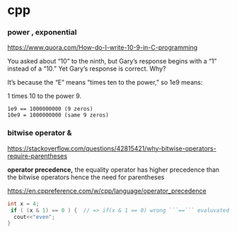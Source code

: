 # cpp

### power , exponential

https://www.quora.com/How-do-I-write-10-9-in-C-programming

  You asked about “10” to the ninth, but Gary’s response begins with a “1” instead of a “10.” Yet Gary’s response is correct. Why?
  
  It’s because the “E” means “times ten to the power,” so 1e9 means:
  
  1 times 10 to the power 9.

    1e9 == 1000000000 (9 zeros)
    10e9 = 1000000000 (same 9 zeros)

### bitwise operator &
https://stackoverflow.com/questions/42815421/why-bitwise-operators-require-parentheses

**operator precedence,** the equality operator has higher precedence than the bitwise operators hence the need for parentheses

https://en.cppreference.com/w/cpp/language/operator_precedence
```cpp
int x = 4;
 if ( (x & 1) == 0 ) {  // => if(x & 1 == 0) wrong ```==``` evaluvated first before ```&```
  cout<<"even";
}
```


